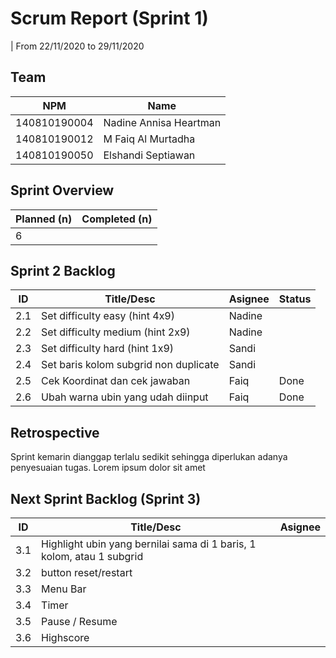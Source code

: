 # Scrum Report (Sprint 1)

| From 22/11/2020 to 29/11/2020

## Team

| NPM          | Name                   |
| ------------ | ---------------------- |
| 140810190004 | Nadine Annisa Heartman |
| 140810190012 | M Faiq Al Murtadha     |
| 140810190050 | Elshandi Septiawan     |

## Sprint Overview

| Planned (n) | Completed (n) |
| ----------- | ------------- |
| 6           |               |

## Sprint 2 Backlog

| ID  | Title/Desc                            | Asignee | Status   |
| --- | ------------------------------------- | ------- | -------- |
| 2.1 | Set difficulty easy (hint 4x9)        | Nadine  |          |
| 2.2 | Set difficulty medium (hint 2x9)      | Nadine  |          |
| 2.3 | Set difficulty hard (hint 1x9)        | Sandi   |          |
| 2.4 | Set baris kolom subgrid non duplicate | Sandi   |          |
| 2.5 | Cek Koordinat dan cek jawaban         | Faiq    |Done|
| 2.6 | Ubah warna ubin yang udah diinput     | Faiq    |Done|

## Retrospective

Sprint kemarin dianggap terlalu sedikit sehingga diperlukan adanya penyesuaian tugas. Lorem ipsum dolor sit amet

## Next Sprint Backlog (Sprint 3)

| ID  | Title/Desc                                                                   | Asignee |
| --- | ---------------------------------------------------------------------------- | ------- |
| 3.1 | Highlight ubin yang bernilai sama di 1 baris, 1 kolom, atau 1 subgrid        |         |
| 3.2 | button reset/restart                                                         |         |
| 3.3 | Menu Bar                                                                     |         |
| 3.4 | Timer                                                                        |         |
| 3.5 | Pause / Resume                                                               |         |
| 3.6 | Highscore                                                                    |         |

